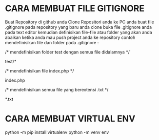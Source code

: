 # CARA MEMBUAT FILE GITIGNORE
Buat Repository di github anda
Clone Repositori anda ke PC anda
buat file .gitignore pada repository yang baru anda clone
buka file .gitignore anda pada text editor
kemudian definisikan file-file atau folder yang akan anda abaikan ketika anda mau push project anda ke repository
contoh mendefinisikan file dan folder pada .gitignore :

/* mendefinisikan folder test dengan semua file didalamnya */

test/*

/* mendefinisikan file index.php */

index.php

/* mendefinisikan semua file yang berextensi .txt */

*.txt

# CARA MEMBUAT VIRTUAL ENV

python -m pip install virtualenv
python -m venv env